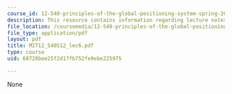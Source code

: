 ```yaml
---
course_id: 12-540-principles-of-the-global-positioning-system-spring-2012
description: This resource contains information regarding lecture notes.
file_location: /coursemedia/12-540-principles-of-the-global-positioning-system-spring-2012/68728bee25f2d17fb752fe9ebe225975_MIT12_540S12_lec6.pdf
file_type: application/pdf
layout: pdf
title: MIT12_540S12_lec6.pdf
type: course
uid: 68728bee25f2d17fb752fe9ebe225975

---
```

None